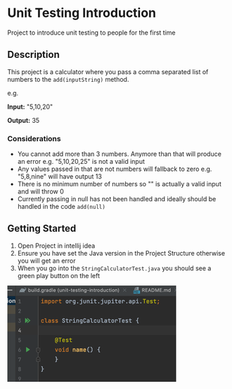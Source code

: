 # Unit Testing Introduction

Project to introduce unit testing to people for the first time

## Description
This project is a calculator where you pass a comma separated list of numbers to the `add(inputString)` method.

e.g. 

**Input:** "5,10,20"

**Output:** 35 

### Considerations
* You cannot add more than 3 numbers. Anymore than that will produce an error e.g. "5,10,20,25" is not a valid input
* Any values passed in that are not numbers will fallback to zero e.g. "5,8,nine" will have output 13
* There is no minimum number of numbers so "" is actually a valid input and will throw 0
* Currently passing in null has not been handled and ideally should be handled in the code `add(null)` 

## Getting Started

1. Open Project in intellij idea
2. Ensure you have set the Java version in the Project Structure otherwise you will get an error
3. When you go into the `StringCalculatorTest.java` you should see a green play button on the left

![img.png](img.png)

